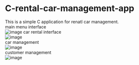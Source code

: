 # C-rental-car-management-app  
This is a simple C application for renatl car management.  
main menu interface  
![image](https://user-images.githubusercontent.com/85229840/199251280-5a570084-e4cd-404b-a057-73424fdc093d.png)
car rental interface  
![image](https://user-images.githubusercontent.com/85229840/199252059-4aaa88ac-2c65-4559-9215-8d3c4648d4d9.png)  
car management  
![image](https://user-images.githubusercontent.com/85229840/199252273-24037aee-235d-473e-bbec-c1079b068e27.png)  
customer management  
![image](https://user-images.githubusercontent.com/85229840/199252493-8da75748-ccf3-4ea2-b221-fac78fb4debc.png)  

